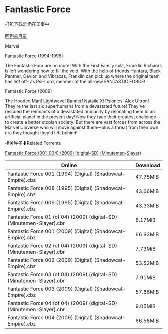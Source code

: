 # Fantastic Force

打包下载📦仍在工事中

[回到总目录](/Catalogs.md)

Marvel

Fantastic Force (1994-1996)

The Fantastic Four are no more! With the First Family split, Franklin Richards is left wondering how to fill the void. With the help of friends Huntara, Black Panther, Devlor, and Vibraxas, Franklin can pick up where the original team has left off- as Psi-Lord, member of the all-new FANTASTIC FORCE!



Fantastic Force (2009)

The Hooded Man! Lightwave! Banner! Natalie X! Psionics! Alex Ultron! They're the last six superhumans from a devastated future! They've rescued the remnants of a devastated humanity by relocating them to an artificial planet in the present day! Now they face their greatest challenge—to create a better utopian society! But there are vast forces from across the Marvel Universe who will move against them—plus a threat from their own era they thought they'd left behind!





相关种子⬇Related Torrents

[Fantastic Force (001-004) (2009) (digital-SD) (Minutemen-Slayer)](https://github.com/alicewish/markdown/blob/master/torrent/Fantastic-Force--001-004---2009---digital-SD---Minutemen-Slayer.md)

Online | Download
--- | ---
Fantastic Force 001 (1994) (Digital) (Shadowcat-Empire).cbz | 47.75MiB
Fantastic Force 008 (1995) (Digital) (Shadowcat-Empire).cbz | 43.66MiB
Fantastic Force 009 (1995) (Digital) (Shadowcat-Empire).cbz | 43.33MiB
Fantastic Force 01 (of 04) (2009) (digital-SD) (Minutemen-Slayer).cbr | 8.17MiB
Fantastic Force 001 (2009) (Digital) (Shadowcat-Empire).cbz | 66.93MiB
Fantastic Force 02 (of 04) (2009) (digital-SD) (Minutemen-Slayer).cbr | 7.73MiB
Fantastic Force 002 (2009) (Digital) (Shadowcat-Empire).cbz | 53.52MiB
Fantastic Force 03 (of 04) (2009) (digital-SD) (Minutemen-Slayer).cbr | 7.91MiB
Fantastic Force 003 (2009) (Digital) (Shadowcat-Empire).cbz | 57.66MiB
Fantastic Force 04 (of 04) (2009) (digital-SD) (Minutemen-Slayer).cbr | 9.05MiB
Fantastic Force 004 (2009) (Digital) (Shadowcat-Empire).cbz | 66.58MiB